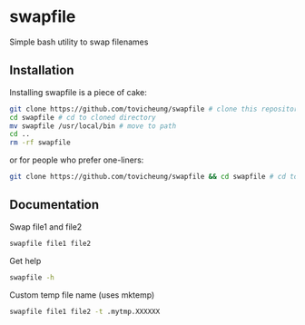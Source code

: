 # swapfile
Simple bash utility to swap filenames

## Installation
Installing swapfile is a piece of cake:
```bash
git clone https://github.com/tovicheung/swapfile # clone this repository
cd swapfile # cd to cloned directory
mv swapfile /usr/local/bin # move to path
cd ..
rm -rf swapfile
```
or for people who prefer one-liners:
```bash
git clone https://github.com/tovicheung/swapfile && cd swapfile # cd to cloned directory && mv swapfile /usr/local/bin # move to path && cd .. && rm -rf swapfile
```

## Documentation
Swap file1 and file2
```bash
swapfile file1 file2
```
Get help
```bash
swapfile -h
```
Custom temp file name (uses mktemp)
```bash
swapfile file1 file2 -t .mytmp.XXXXXX
```
